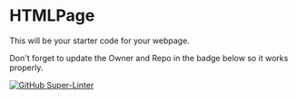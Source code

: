 # HTMLPage

This will be your starter code for your webpage.

Don't forget to update the Owner and Repo in the badge below so it works properly.

[![GitHub Super-Linter](https://github.com//html-page-Sigma-Microsoft/workflows/Lint%20Code%20Base/badge.svg)](https://github.com/marketplace/actions/super-linter)
